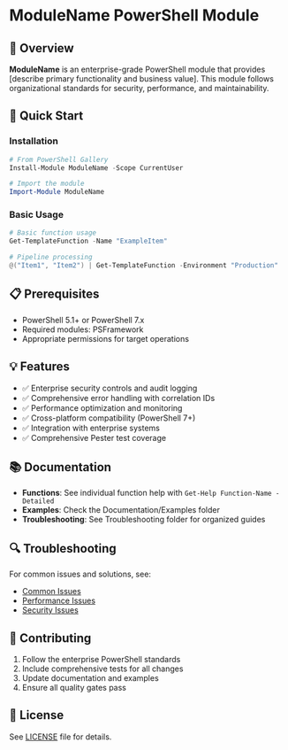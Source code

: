 # ModuleName PowerShell Module

## 📖 Overview

**ModuleName** is an enterprise-grade PowerShell module that provides [describe primary functionality and business value]. This module follows organizational standards for security, performance, and maintainability.

## 🚀 Quick Start

### Installation
```powershell
# From PowerShell Gallery
Install-Module ModuleName -Scope CurrentUser

# Import the module
Import-Module ModuleName
```

### Basic Usage
```powershell
# Basic function usage
Get-TemplateFunction -Name "ExampleItem"

# Pipeline processing
@("Item1", "Item2") | Get-TemplateFunction -Environment "Production"
```

## 📋 Prerequisites

- PowerShell 5.1+ or PowerShell 7.x
- Required modules: PSFramework
- Appropriate permissions for target operations

## 💡 Features

- ✅ Enterprise security controls and audit logging
- ✅ Comprehensive error handling with correlation IDs
- ✅ Performance optimization and monitoring
- ✅ Cross-platform compatibility (PowerShell 7+)
- ✅ Integration with enterprise systems
- ✅ Comprehensive Pester test coverage

## 📚 Documentation

- **Functions**: See individual function help with `Get-Help Function-Name -Detailed`
- **Examples**: Check the Documentation/Examples folder
- **Troubleshooting**: See Troubleshooting folder for organized guides

## 🔍 Troubleshooting

For common issues and solutions, see:
- [Common Issues](./Troubleshooting/Common/)
- [Performance Issues](./Troubleshooting/Performance/)
- [Security Issues](./Troubleshooting/Security/)

## 🤝 Contributing

1. Follow the enterprise PowerShell standards
2. Include comprehensive tests for all changes
3. Update documentation and examples
4. Ensure all quality gates pass

## 📄 License

See [LICENSE](../LICENSE) file for details.
